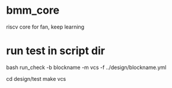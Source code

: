# bmm_core
riscv core for fan, keep learning

# run test in script dir
bash run_check -b blockname -m vcs -f ../design/blockname.yml

cd design/test
make vcs
